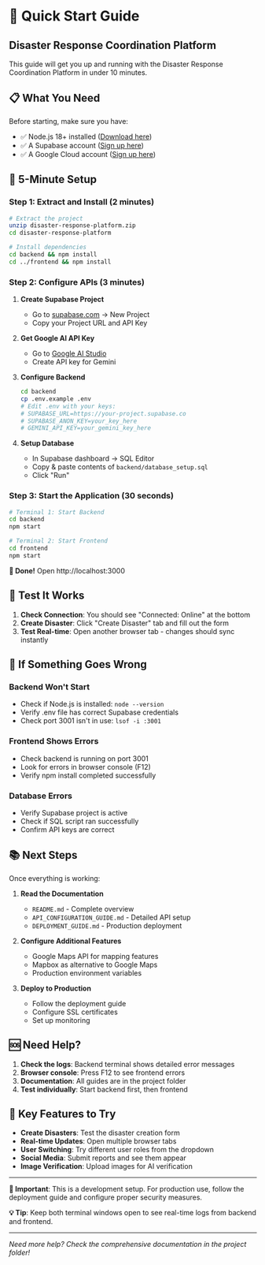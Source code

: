 # 🚀 Quick Start Guide
## Disaster Response Coordination Platform

This guide will get you up and running with the Disaster Response Coordination Platform in under 10 minutes.

## 📋 What You Need

Before starting, make sure you have:
- ✅ Node.js 18+ installed ([Download here](https://nodejs.org/))
- ✅ A Supabase account ([Sign up here](https://supabase.com))
- ✅ A Google Cloud account ([Sign up here](https://cloud.google.com))

## 🎯 5-Minute Setup

### Step 1: Extract and Install (2 minutes)

```bash
# Extract the project
unzip disaster-response-platform.zip
cd disaster-response-platform

# Install dependencies
cd backend && npm install
cd ../frontend && npm install
```

### Step 2: Configure APIs (3 minutes)

1. **Create Supabase Project**
   - Go to [supabase.com](https://supabase.com) → New Project
   - Copy your Project URL and API Key

2. **Get Google AI API Key**
   - Go to [Google AI Studio](https://aistudio.google.com/app/apikey)
   - Create API key for Gemini

3. **Configure Backend**
   ```bash
   cd backend
   cp .env.example .env
   # Edit .env with your keys:
   # SUPABASE_URL=https://your-project.supabase.co
   # SUPABASE_ANON_KEY=your_key_here
   # GEMINI_API_KEY=your_gemini_key_here
   ```

4. **Setup Database**
   - In Supabase dashboard → SQL Editor
   - Copy & paste contents of `backend/database_setup.sql`
   - Click "Run"

### Step 3: Start the Application (30 seconds)

```bash
# Terminal 1: Start Backend
cd backend
npm start

# Terminal 2: Start Frontend
cd frontend
npm start
```

**🎉 Done!** Open http://localhost:3000

## 🧪 Test It Works

1. **Check Connection**: You should see "Connected: Online" at the bottom
2. **Create Disaster**: Click "Create Disaster" tab and fill out the form
3. **Test Real-time**: Open another browser tab - changes should sync instantly

## 🔧 If Something Goes Wrong

### Backend Won't Start
- Check if Node.js is installed: `node --version`
- Verify .env file has correct Supabase credentials
- Check port 3001 isn't in use: `lsof -i :3001`

### Frontend Shows Errors
- Check backend is running on port 3001
- Look for errors in browser console (F12)
- Verify npm install completed successfully

### Database Errors
- Verify Supabase project is active
- Check if SQL script ran successfully
- Confirm API keys are correct

## 📚 Next Steps

Once everything is working:

1. **Read the Documentation**
   - `README.md` - Complete overview
   - `API_CONFIGURATION_GUIDE.md` - Detailed API setup
   - `DEPLOYMENT_GUIDE.md` - Production deployment

2. **Configure Additional Features**
   - Google Maps API for mapping features
   - Mapbox as alternative to Google Maps
   - Production environment variables

3. **Deploy to Production**
   - Follow the deployment guide
   - Configure SSL certificates
   - Set up monitoring

## 🆘 Need Help?

1. **Check the logs**: Backend terminal shows detailed error messages
2. **Browser console**: Press F12 to see frontend errors
3. **Documentation**: All guides are in the project folder
4. **Test individually**: Start backend first, then frontend

## 🎯 Key Features to Try

- **Create Disasters**: Test the disaster creation form
- **Real-time Updates**: Open multiple browser tabs
- **User Switching**: Try different user roles from the dropdown
- **Social Media**: Submit reports and see them appear
- **Image Verification**: Upload images for AI verification

---

**🚨 Important**: This is a development setup. For production use, follow the deployment guide and configure proper security measures.

**💡 Tip**: Keep both terminal windows open to see real-time logs from backend and frontend.

---

*Need more help? Check the comprehensive documentation in the project folder!*

